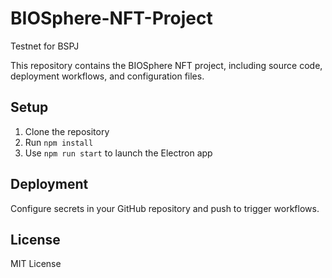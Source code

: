 # BIOSphere-NFT-Project
Testnet for BSPJ 

This repository contains the BIOSphere NFT project, including source code, deployment workflows, and configuration files.  
  
## Setup  
  
1. Clone the repository  
2. Run `npm install`  
3. Use `npm run start` to launch the Electron app  
  
## Deployment  
  
Configure secrets in your GitHub repository and push to trigger workflows.  
  
## License  
  
MIT License  
